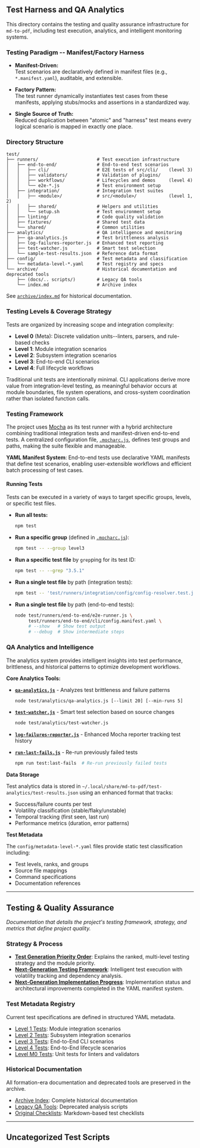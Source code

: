 ## Test Harness and QA Analytics

This directory contains the testing and quality assurance infrastructure for `md-to-pdf`, including test execution, analytics, and intelligent monitoring systems.

### Testing Paradigm -- Manifest/Factory Harness

- **Manifest-Driven:** \
  Test scenarios are declaratively defined in manifest files (e.g., `*.manifest.yaml`),
  auditable, and extensible.

- **Factory Pattern:** \
  The test runner dynamically instantiates test cases from these manifests, applying stubs/mocks and assertions in a standardized way.

- **Single Source of Truth:** \
  Reduced duplication between "atomic" and "harness" test means every logical scenario is mapped in exactly one place.

### Directory Structure

```
test/
├── runners/                      # Test execution infrastructure
│   ├── end-to-end/               # End-to-end test scenarios
│   │   ├── cli/                  # E2E tests of src/cli/    (level 3)
│   │   ├── validators/           # Validation of plugins/
│   │   ├── workflows/            # Lifecycles and demos     (level 4)
│   │   └── e2e-*.js              # Test environment setup
│   ├── integration/              # Integration test suites
│   │   ├── <module>/             # src/<module>/            (level 1, 2)
│   │   ├── shared/               # Helpers and utilities
│   │   └── setup.sh              # Test environment setup
│   ├── linting/                  # Code quality validation
│   ├── fixtures/                 # Shared test data
│   └── shared/                   # Common utilities
├── analytics/                    # QA intelligence and monitoring
│   ├── qa-analytics.js           # Test brittleness analysis
│   ├── log-failures-reporter.js  # Enhanced test reporting
│   ├── test-watcher.js           # Smart test selection
│   └── sample-test-results.json  # Reference data format
├── config/                       # Test metadata and classification
│   └── metadata-level-*.yaml     # Test registry and specs
└── archive/                      # Historical documentation and deprecated tools
    ├── (docs/.. scripts/)        # Legacy QA tools 
    └── index.md                  # Archive index

```
See [`archive/index.md`](archive/index.md) for historical documentation.


### Testing Levels & Coverage Strategy

Tests are organized by increasing scope and integration complexity:

- **Level 0** (Meta): Discrete validation units--linters, parsers, and rule-based checks
- **Level 1**: Module integration scenarios  
- **Level 2**: Subsystem integration scenarios
- **Level 3**: End-to-end CLI scenarios
- **Level 4**: Full lifecycle workflows

Traditional unit tests are intentionally minimal. CLI applications derive more value from integration-level testing, as meaningful behavior occurs at module boundaries, file system operations, and cross-system coordination rather than isolated function calls.

### Testing Framework

The project uses [Mocha](https://mochajs.org/) as its test runner with a hybrid architecture combining traditional integration tests and manifest-driven end-to-end tests. A centralized configuration file, [`.mocharc.js`](../.mocharc.js), defines test groups and paths, making the suite flexible and manageable.

**YAML Manifest System**: End-to-end tests use declarative YAML manifests that define test scenarios, enabling user-extensible workflows and efficient batch processing of test cases.

#### Running Tests

Tests can be executed in a variety of ways to target specific groups, levels, or specific test files.

  * **Run all tests:**
    ```bash
    npm test
    ```
  * **Run a specific group** (defined in [`.mocharc.js`](../.mocharc.js)):
    ```bash
    npm test -- --group level3
    ```
  * **Run a specific test file** by `grep`ping for its test ID:
    ```bash
    npm test -- --grep "3.5.1"
    ```
  * **Run a single test file** by path (integration tests):
    ```bash
    npm test -- 'test/runners/integration/config/config-resolver.test.js'
    ```
  * **Run a single test file** by path (end-to-end tests):
    ```bash
    node test/runners/end-to-end/e2e-runner.js \
         test/runners/end-to-end/cli/config.manifest.yaml \
         # --show   # Show test output 
         # --debug  # Show intermediate steps
    ```

### QA Analytics and Intelligence

The analytics system provides intelligent insights into test performance, brittleness, and historical patterns to optimize development workflows.

**Core Analytics Tools:**

- **[`qa-analytics.js`](analytics/qa-analytics.js)** - Analyzes test brittleness and failure patterns
  ```bash
  node test/analytics/qa-analytics.js [--limit 20] [--min-runs 5]
  ```

- **[`test-watcher.js`](analytics/test-watcher.js)** - Smart test selection based on source changes
  ```bash
  node test/analytics/test-watcher.js
  ```

- **[`log-failures-reporter.js`](analytics/log-failures-reporter.js)** - Enhanced Mocha reporter tracking test history

- **[`run-last-fails.js`](analytics/run-last-fails.js)** - Re-run previously failed tests
  ```bash
  npm run test:last-fails  # Re-run previously failed tests
  ```

**Data Storage**

Test analytics data is stored in `~/.local/share/md-to-pdf/test-analytics/test-results.json` using an enhanced format that tracks:
- Success/failure counts per test
- Volatility classification (stable/flaky/unstable)
- Temporal tracking (first seen, last run)
- Performance metrics (duration, error patterns)

**Test Metadata**

The `config/metadata-level-*.yaml` files provide static test classification including:
- Test levels, ranks, and groups
- Source file mappings
- Command specifications
- Documentation references

---

## Testing & Quality Assurance

*Documentation that details the project's testing framework, strategy, and metrics that define project quality.*

### Strategy & Process

* [**Test Generation Priority Order**](archive/docs/test-generation-priority-order.md):
  Explains the ranked, multi-level testing strategy and the module priority.
* [**Next-Generation Testing Framework**](../docs/v0.11/next-generation-testing.md):
  Intelligent test execution with volatility tracking and dependency analysis.
* [**Next-Generation Implementation Progress**](runners/next-generation-testing-part-2.md):
  Implementation status and architectural improvements completed in the YAML manifest system.

### Test Metadata Registry

Current test specifications are defined in structured YAML metadata.

* [Level 1 Tests](config/metadata-level-1.yaml): Module integration scenarios
* [Level 2 Tests](config/metadata-level-2.yaml): Subsystem integration scenarios  
* [Level 3 Tests](config/metadata-level-3.yaml): End-to-End CLI scenarios
* [Level 4 Tests](config/metadata-level-4.yaml): End-to-End lifecycle scenarios
* [Level M0 Tests](config/metadata-level-m0.yaml): Unit tests for linters and validators

### Historical Documentation

All formation-era documentation and deprecated tools are preserved in the archive.

* [Archive Index](archive/index.md): Complete historical documentation
* [Legacy QA Tools](archive/scripts/): Deprecated analysis scripts  
* [Original Checklists](archive/docs/): Markdown-based test checklists

---

## Uncategorized Test Scripts
<!-- uncategorized-start -->
<!-- uncategorized-end -->
